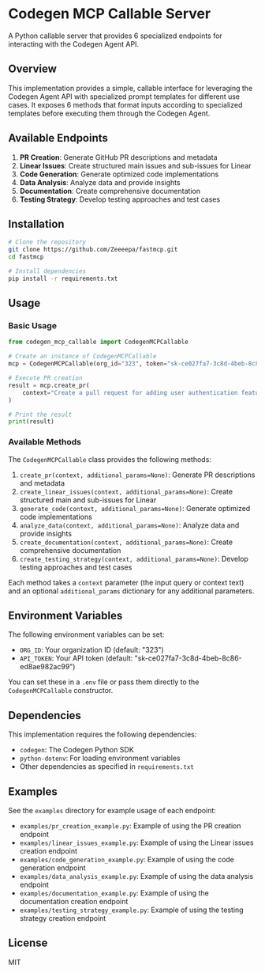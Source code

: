 # Codegen MCP Callable Server

A Python callable server that provides 6 specialized endpoints for interacting with the Codegen Agent API.

## Overview

This implementation provides a simple, callable interface for leveraging the Codegen Agent API with specialized prompt templates for different use cases. It exposes 6 methods that format inputs according to specialized templates before executing them through the Codegen Agent.

## Available Endpoints

1. **PR Creation**: Generate GitHub PR descriptions and metadata
2. **Linear Issues**: Create structured main issues and sub-issues for Linear
3. **Code Generation**: Generate optimized code implementations
4. **Data Analysis**: Analyze data and provide insights
5. **Documentation**: Create comprehensive documentation
6. **Testing Strategy**: Develop testing approaches and test cases

## Installation

```bash
# Clone the repository
git clone https://github.com/Zeeeepa/fastmcp.git
cd fastmcp

# Install dependencies
pip install -r requirements.txt
```

## Usage

### Basic Usage

```python
from codegen_mcp_callable import CodegenMCPCallable

# Create an instance of CodegenMCPCallable
mcp = CodegenMCPCallable(org_id="323", token="sk-ce027fa7-3c8d-4beb-8c86-ed8ae982ac99")

# Execute PR creation
result = mcp.create_pr(
    context="Create a pull request for adding user authentication features."
)

# Print the result
print(result)
```

### Available Methods

The `CodegenMCPCallable` class provides the following methods:

1. `create_pr(context, additional_params=None)`: Generate PR descriptions and metadata
2. `create_linear_issues(context, additional_params=None)`: Create structured main and sub-issues for Linear
3. `generate_code(context, additional_params=None)`: Generate optimized code implementations
4. `analyze_data(context, additional_params=None)`: Analyze data and provide insights
5. `create_documentation(context, additional_params=None)`: Create comprehensive documentation
6. `create_testing_strategy(context, additional_params=None)`: Develop testing approaches and test cases

Each method takes a `context` parameter (the input query or context text) and an optional `additional_params` dictionary for any additional parameters.

## Environment Variables

The following environment variables can be set:

- `ORG_ID`: Your organization ID (default: "323")
- `API_TOKEN`: Your API token (default: "sk-ce027fa7-3c8d-4beb-8c86-ed8ae982ac99")

You can set these in a `.env` file or pass them directly to the `CodegenMCPCallable` constructor.

## Dependencies

This implementation requires the following dependencies:

- `codegen`: The Codegen Python SDK
- `python-dotenv`: For loading environment variables
- Other dependencies as specified in `requirements.txt`

## Examples

See the `examples` directory for example usage of each endpoint:

- `examples/pr_creation_example.py`: Example of using the PR creation endpoint
- `examples/linear_issues_example.py`: Example of using the Linear issues creation endpoint
- `examples/code_generation_example.py`: Example of using the code generation endpoint
- `examples/data_analysis_example.py`: Example of using the data analysis endpoint
- `examples/documentation_example.py`: Example of using the documentation creation endpoint
- `examples/testing_strategy_example.py`: Example of using the testing strategy creation endpoint

## License

MIT
